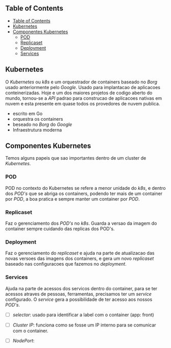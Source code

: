 ## Table of Contents
- [Table of Contents](#table-of-contents)
- [Kubernetes](#kubernetes)
- [Componentes Kubernetes](#componentes-kubernetes)
  - [POD](#pod)
  - [Replicaset](#replicaset)
  - [Deployment](#deployment)
  - [Services](#services)
## Kubernetes
O *Kubernetes* ou *k8s* e um orquestrador de containers baseado no *Borg* usado anteriormente pelo *Google*. Usado para implantacao de aplicacoes conteinerizadas. Hoje e um dos maiores projetos de codigo aberto do mundo, tornou-se a *API* padrao para construcao de aplicacoes nativas em nuvem e esta presente em quase todos os provedores de nuvem publica.

- escrito em Go
- orquestra os containers
- beseado no *Borg* do *Google*
- Infraestrutura moderna

## Componentes Kubernetes
Temos alguns papeis que sao importantes dentro de um cluster de *Kubernetes*.

### POD
POD no contexto do Kubernetes se refere a menor unidade do *k8s*, e dentro dos *POD's* que se abriga os containers, podendo ter mais de um container por *POD*, a boa pratica e sempre manter um container por *POD*.

### Replicaset
Faz o gerenciamento dos *POD's* no *k8s*. Guarda a versao da imagem do container sempre cuidando das replicas dos POD's.

### Deployment
Faz o gerenciamento do *replicaset* e ajuda na parte de atualizacao das novas versoes das imagens dos containers, e gera um novo *replicaset* baseado nas configuracoes que fazemos no *deployment*.

### Services
Ajuda na parte de acessos dos servicos dentro do container, para se ter acessos atraves de pessoas, ferramentas, precisamos ter um *service* configurado. O *service* gera a possibilidade de ter acesso aos nossos *POD's*.

- [ ] *selector*: usado para identificar a label com o container (app: front)
- [ ] *Cluster IP*: funciona como se fosse um IP interno para se comunicar com o container.
- [ ] *NodePort*:  



